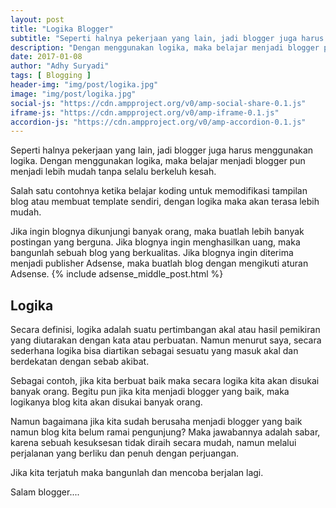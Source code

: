 ```yaml
---
layout: post
title: "Logika Blogger"
subtitle: "Seperti halnya pekerjaan yang lain, jadi blogger juga harus menggunakan logika."
description: "Dengan menggunakan logika, maka belajar menjadi blogger pun menjadi lebih mudah tanpa selalu berkeluh kesah."
date: 2017-01-08
author: "Adhy Suryadi"
tags: [ Blogging ]
header-img: "img/post/logika.jpg"
image: "img/post/logika.jpg"
social-js: "https://cdn.ampproject.org/v0/amp-social-share-0.1.js"
iframe-js: "https://cdn.ampproject.org/v0/amp-iframe-0.1.js"
accordion-js: "https://cdn.ampproject.org/v0/amp-accordion-0.1.js"
---
```


Seperti halnya pekerjaan yang lain, jadi blogger juga harus menggunakan logika. Dengan menggunakan logika, maka belajar menjadi blogger pun menjadi lebih mudah tanpa selalu berkeluh kesah.

Salah satu contohnya ketika belajar koding untuk memodifikasi tampilan blog atau membuat template sendiri, dengan logika maka akan terasa lebih mudah.

Jika ingin blognya dikunjungi banyak orang, maka buatlah lebih banyak postingan yang berguna. Jika blognya ingin menghasilkan uang, maka bangunlah sebuah blog yang berkualitas. Jika blognya ingin diterima menjadi publisher Adsense, maka buatlah blog dengan mengikuti aturan Adsense.
{% include adsense_middle_post.html %}
## Logika

Secara definisi, logika adalah suatu pertimbangan akal atau hasil pemikiran yang diutarakan dengan kata atau perbuatan. Namun menurut saya, secara sederhana logika bisa diartikan sebagai sesuatu yang masuk akal dan berdekatan dengan sebab akibat.

Sebagai contoh, jika kita berbuat baik maka secara logika kita akan disukai banyak orang. Begitu pun jika kita menjadi blogger yang baik, maka logikanya blog kita akan disukai banyak orang.

Namun bagaimana jika kita sudah berusaha menjadi blogger yang baik namun blog kita belum ramai pengunjung? Maka jawabannya adalah sabar, karena sebuah kesuksesan tidak diraih secara mudah, namun melalui perjalanan yang berliku dan penuh dengan perjuangan.

Jika kita terjatuh maka bangunlah dan mencoba berjalan lagi.

Salam blogger....
